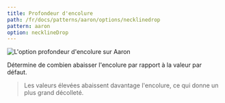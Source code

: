 ```yaml
---
title: Profondeur d'encolure
path: /fr/docs/patterns/aaron/options/necklinedrop
pattern: aaron
option: necklineDrop
---
```

![L'option profondeur d'encolure sur Aaron](./necklinedrop.svg)

Détermine de combien abaisser l'encolure par rapport à la valeur par défaut.

> Les valeurs élevées abaissent davantage l'encolure, ce qui donne un plus grand décolleté.
